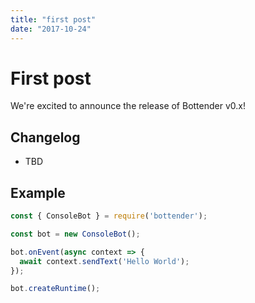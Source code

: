 ```yaml
---
title: "first post"
date: "2017-10-24"
---
```


# First post

We're excited to announce the release of Bottender v0.x!

## Changelog

- TBD

## Example

```js
const { ConsoleBot } = require('bottender');

const bot = new ConsoleBot();

bot.onEvent(async context => {
  await context.sendText('Hello World');
});

bot.createRuntime();
```
